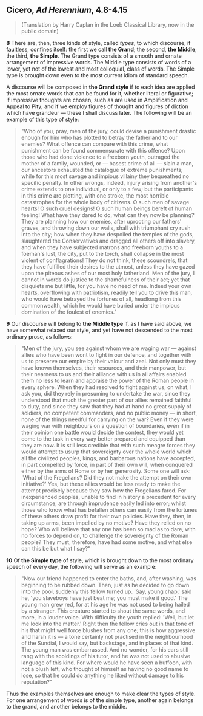 ## Cicero, *Ad Herennium*, 4.8-4.15

>(Translation by Harry Caplan in the Loeb Classical Library, now in the public domain)

**8** There are, then, three kinds of style, called *types*, to which discourse, if faultless, confines itself: the first we call **the Grand**; the second, **the Middle**; the third, **the Simple**. The Grand type consists of a smooth and ornate arrangement of impressive words. The Middle type consists of words of a lower, yet not of the lowest and most colloquial, class of words. The Simple type is brought down even to the most current idiom of standard speech.

A discourse will be composed in **the Grand style** if to each idea are applied the most ornate words that can be found for it, whether literal or figurative; if impressive thoughts are chosen, such as are used in Amplification and Appeal to Pity; and if we employ figures of thought and figures of diction which have grandeur — these I shall discuss later. The following will be an example of this type of style:

> "Who of you, pray, men of the jury, could devise a punishment drastic enough for him who has plotted to betray the fatherland to our enemies? What offence can compare with this crime, what punishment can be found commensurate with this offence? Upon those who had done violence to a freeborn youth, outraged the mother of a family, wounded, or — basest crime of all — slain a man, our ancestors exhausted the catalogue of extreme punishments; while for this most savage and impious villainy they bequeathed no specific penalty. In other wrongs, indeed, injury arising from another's crime extends to one individual, or only to a few; but the participants in this crime are plotting, with one stroke, the most horrible catastrophes for the whole body of citizens. O such men of savage hearts! O such cruel designs! O such human beings bereft of human feeling! What have they dared to do, what can they now be planning? They are planning how our enemies, after uprooting our fathers' graves, and throwing down our walls, shall with triumphant cry rush into the city; how when they have despoiled the temples   of the gods, slaughtered the Conservatives and dragged all others off into slavery, and when they have subjected matrons and freeborn youths to a foeman's lust, the city, put to the torch, shall collapse in the most violent of conflagrations! They do not think, these scoundrels, that they have fulfilled their desires to the utmost, unless they have gazed upon the piteous ashes of our most holy fatherland. Men of the jury, I cannot in words do justice to the shamefulness of their act; yet that disquiets me but little, for you have no need of me. Indeed your own hearts, overflowing with patriotism, readily tell you to drive this man, who would have betrayed the fortunes of all, headlong from this commonwealth, which he would have buried under the impious domination of the foulest of enemies."​

**9** Our discourse will belong to **the Middle type** if, as I have said above,​ we have somewhat relaxed our style, and yet have not descended to the most ordinary prose, as follows:

> "Men of the jury, you see against whom we are waging war — against allies who have been wont to fight in our defence, and together with us to preserve our empire by their valour and zeal. Not only must they have known themselves, their resources, and their manpower, but their nearness to us and their alliance with us in all affairs enabled them no less to learn and appraise the power of the Roman people in every sphere. When they had resolved to fight against us, on what, I ask you, did they rely in presuming to undertake the war, since they understood that much the greater part of our allies remained faithful to duty, and since they saw that they had at hand no great supply of soldiers, no competent commanders, and no public money — in short, none of the things needful for carrying on the war? Even if they were waging war with neighbours on a question of boundaries, even if in their opinion one battle would decide the contest, they would yet come to the task in every way better prepared and equipped than they are now. It is still less credible that with such meagre forces they would attempt to usurp that sovereignty over the whole world which all the civilized peoples, kings, and barbarous nations have accepted, in part compelled by force, in part of their own will, when conquered either by the arms of Rome or by her generosity. Some one will ask: 'What of the Fregellans? Did they not make the attempt on their own initiative?' Yes, but these allies would be less ready to make the attempt  precisely because they saw how the Fregellans fared. For inexperienced peoples, unable to find in history a precedent for every circumstance, are through imprudence easily led into error; whilst those who know what has befallen others can easily from the fortunes of these others draw profit for their own policies. Have they, then, in taking up arms, been impelled by no motive? Have they relied on no hope? Who will believe that any one has been so mad as to dare, with no forces to depend on, to challenge the sovereignty of the Roman people? They must, therefore, have had some motive, and what else can this be but what I say?"

**10** Of **the Simple type** of style, which is brought down to the most ordinary speech of every day, the following will serve as an example:

> "Now our friend happened to enter the baths, and, after washing, was beginning to be rubbed down. Then, just as he decided to go down into the pool, suddenly this fellow turned up. 'Say, young chap,' said he, 'you slaveboys have just beat me; you must make it good.' The young man grew red, for at his age he was not used to being hailed by a stranger. This creature started to shout the same words, and more, in a louder voice. With difficulty the youth replied: 'Well, but let me look into the matter.'  Right then the fellow cries out in that tone of his that might well force blushes from any one; this is how aggressive and harsh it is — a tone certainly not practised in the neighbourhood of the Sundial, I would say, but backstage, and in places of that kind. The young man was embarrassed. And no wonder, for his ears still rang with the scoldings of his tutor, and he was not used to abusive language of this kind. For where would he have seen a buffoon, with not a blush left, who thought of himself as having no good name to lose, so that he could do anything he liked without damage to his reputation?"

Thus the examples themselves are enough to make clear the types of style. For one arrangement of words is of the simple type, another again belongs to the grand, and another belongs to the middle.
